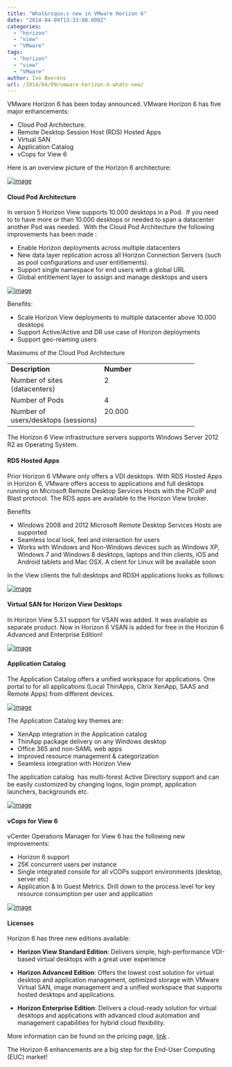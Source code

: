```yaml
---
title: "What&rsquo;s new in VMware Horizon 6"
date: "2014-04-09T13:33:08.000Z"
categories: 
  - "horizon"
  - "view"
  - "VMware"
tags: 
  - "horizon"
  - "view"
  - "VMware"
author: Ivo Beerens
url: /2014/04/09/vmware-horizon-6-whats-new/
---
```


VMware Horizon 6 has been today announced. VMware Horizon 6 has five major enhancements:
- Cloud Pod Architecture.
- Remote Desktop Session Host (RDS) Hosted Apps
- Virtual SAN
- Application Catalog
- vCops for View 6

Here is an overview picture of the Horizon 6 architecture:

[![image](images/image_thumb.png "image")](images/image.png)

#### Cloud Pod Architecture

In version 5 Horizon View supports 10.000 desktops in a Pod.  If you need to to have more or than 10.000 desktops or needed to span a datacenter another Pod was needed.  With the Cloud Pod Architecture the following improvements has been made :

- Enable Horizon deployments across multiple datacenters
- New data layer replication across all Horizon Connection Servers (such as pool configurations and user entitlements).
- Support single namespace for end users with a global URL
- Global entitlement layer to assign and manage desktops and users

[![image](images/image_thumb1.png "image")](images/image1.png)

Benefits:

- Scale Horizon View deployments to multiple datacenter above 10.000 desktops
- Support Active/Active and DR use case of Horizon deployments
- Support geo-reaming users

Maximums of the Cloud Pod Architecture

<table cellspacing="0" cellpadding="2" width="400" border="0"><tbody><tr><td valign="top" width="200"><strong>Description</strong></td><td valign="top" width="200"><strong>Number</strong></td></tr><tr><td valign="top" width="200">Number of sites (datacenters)</td><td valign="top" width="200">2</td></tr><tr><td valign="top" width="200">Number of Pods</td><td valign="top" width="200">4</td></tr><tr><td valign="top" width="200">Number of users/desktops (sessions)</td><td valign="top" width="200">20.000</td></tr></tbody></table>

The Horizon 6 View infrastructure servers supports Windows Server 2012 R2 as Operating System.

#### RDS Hosted Apps

Prior Horizon 6 VMware only offers a VDI desktops. With RDS Hosted Apps in Horizon 6, VMware offers access to applications and full desktops running on Microsoft Remote Desktop Services Hosts with the PCoIP and Blast protocol. The RDS apps are available to the Horizon View broker.

Benefits

- Windows 2008 and 2012 Microsoft Remote Desktop Services Hosts are supported
- Seamless local look, feel and interaction for users
- Works with Windows and Non-Windows devices such as Windows XP, Windows 7 and Windows 8 desktops, laptops and thin clients, iOS and Android tablets and Mac OSX. A client for Linux will be available soon

In the View clients the full desktops and RDSH applications looks as follows:

[![image](images/image_thumb2.png "image")](images/image2.png)

#### Virtual SAN for Horizon View Desktops

In Horizon View 5.3.1 support for VSAN was added. It was available as separate product. Now in Horizon 6 VSAN is added for free in the Horizon 6 Advanced and Enterprise Edition!

[![image](images/image_thumb3.png "image")](images/image3.png) 

#### Application Catalog

The Application Catalog offers a unified workspace for applications. One portal to for all applications (Local ThinApps, Citrix XenApp, SAAS and Remote Apps) from different devices.

[![image](images/image_thumb4.png "image")](images/image4.png)

The Application Catalog key themes are:

- XenApp integration in the Application catalog
- ThinApp package delivery on any Windows desktop
- Office 365 and non-SAML web apps
- Improved resource management & categorization
- Seamless integration with Horizon View

The application catalog  has multi-forest Active Directory support and can be easily customized by changing logos, login prompt, application launchers, backgrounds etc.

[![image](images/image_thumb5.png "image")](images/image5.png) 

#### vCops for View 6

vCenter Operations Manager for View 6 has the following new improvements:

- Horizon 6 support
- 25K concurrent users per instance
- Single integrated console for all vCOPs support environments (desktop, server etc)
- Application & In Guest Metrics. Drill down to the process level for key resource consumption per user and application

[![image](images/image_thumb6.png "image")](images/image6.png) 

#### Licenses

Horizon 6 has three new editions available:

- **Horizon View Standard Edition**: Delivers simple, high-performance VDI-based virtual desktops with a great user experience

- **Horizon Advanced Edition**: Offers the lowest cost solution for virtual desktop and application management, optimized storage with VMware Virtual SAN, image management and a unified workspace that supports hosted desktops and applications.

- **Horizon Enterprise Edition**: Delivers a cloud-ready solution for virtual desktops and applications with advanced cloud automation and management capabilities for hybrid cloud flexibility.

More information can be found on the pricing page, [link](http://www.VMware.com/nl/products/horizon-view/pricing.html) .

The Horizon 6 enhancements are a big step for the End-User Computing (EUC) market!
